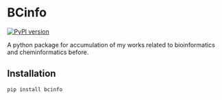 # BCinfo

[![PyPI version](https://badge.fury.io/py/bcinfo.svg)](https://badge.fury.io/py/bcinfo)

A python package for accumulation of my works related to bioinformatics and cheminformatics before.

## Installation

`pip install bcinfo`